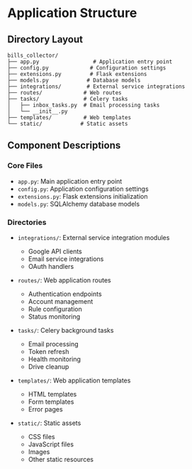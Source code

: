 # Application Structure

## Directory Layout
```
bills_collector/
├── app.py                 # Application entry point
├── config.py             # Configuration settings
├── extensions.py         # Flask extensions
├── models.py            # Database models
├── integrations/        # External service integrations
├── routes/             # Web routes
├── tasks/              # Celery tasks
│   ├── inbox_tasks.py  # Email processing tasks
│   └── __init__.py
├── templates/          # Web templates
└── static/            # Static assets
```

## Component Descriptions

### Core Files
- `app.py`: Main application entry point
- `config.py`: Application configuration settings
- `extensions.py`: Flask extensions initialization
- `models.py`: SQLAlchemy database models

### Directories
- `integrations/`: External service integration modules
  - Google API clients
  - Email service integrations
  - OAuth handlers

- `routes/`: Web application routes
  - Authentication endpoints
  - Account management
  - Rule configuration
  - Status monitoring

- `tasks/`: Celery background tasks
  - Email processing
  - Token refresh
  - Health monitoring
  - Drive cleanup

- `templates/`: Web application templates
  - HTML templates
  - Form templates
  - Error pages

- `static/`: Static assets
  - CSS files
  - JavaScript files
  - Images
  - Other static resources 